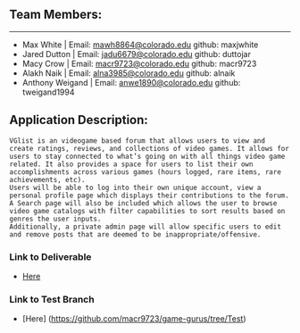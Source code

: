 ## Team Members: 
---------------
* Max White | Email: mawh8864@colorado.edu github: maxjwhite 
* Jared Dutton | Email: jadu6679@colorado.edu github: duttojar 
* Macy Crow | Email: macr9723@colorado.edu github: macr9723
* Alakh Naik | Email: alna3985@colorado.edu github: alnaik
* Anthony Weigand | Email: anwe1890@colorado.edu github: tweigand1994

## Application Description: 
	VGlist is an videogame based forum that allows users to view and create ratings, reviews, and collections of video games. It allows for users to stay connected to what’s going on with all things video game related. It also provides a space for users to list their own accomplishments across various games (hours logged, rare items, rare achievements, etc). 
	Users will be able to log into their own unique account, view a personal profile page which displays their contributions to the forum. A Search page will also be included which allows the user to browse video game catalogs with filter capabilities to sort results based on genres the user inputs. 
	Additionally, a private admin page will allow specific users to edit and remove posts that are deemed to be inappropriate/offensive. 

### Link to Deliverable
- [Here](https://docs.google.com/document/d/1yH0WpI1xJerLbbXM1trn9cCRhVGhJZvdjHoIMOE_Lx8/edit?usp=sharing)

### Link to Test Branch
- [Here] (https://github.com/macr9723/game-gurus/tree/Test)
